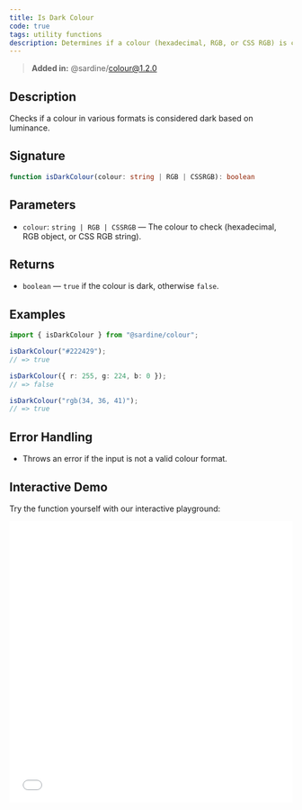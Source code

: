 ```yaml
---
title: Is Dark Colour
code: true
tags: utility functions
description: Determines if a colour (hexadecimal, RGB, or CSS RGB) is considered dark.
---
```


> **Added in:** @sardine/colour@1.2.0

## Description

Checks if a colour in various formats is considered dark based on luminance.

## Signature

```typescript
function isDarkColour(colour: string | RGB | CSSRGB): boolean
```

## Parameters
- `colour`: `string | RGB | CSSRGB` — The colour to check (hexadecimal, RGB object, or CSS RGB string).

## Returns
- `boolean` — `true` if the colour is dark, otherwise `false`.

## Examples

```typescript
import { isDarkColour } from "@sardine/colour";

isDarkColour("#222429");
// => true

isDarkColour({ r: 255, g: 224, b: 0 });
// => false

isDarkColour("rgb(34, 36, 41)");
// => true
```

## Error Handling

- Throws an error if the input is not a valid colour format.

## Interactive Demo
Try the function yourself with our interactive playground:

<iframe
  src="/playground/isDarkColour.html"
  title="isDarkColour"
  width="100%"
  height="500px"
  style="border:0; overflow:hidden;"
  sandbox="allow-scripts allow-same-origin"
></iframe>
